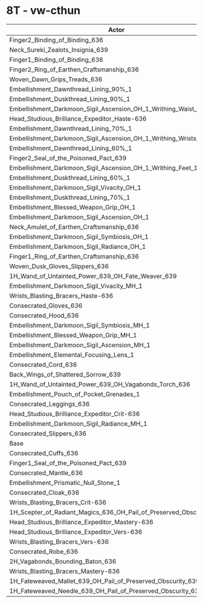 # 8T - vw-cthun
| Actor | DPS | Increase |
|---|:---:|:---:|
|Finger2_Binding_of_Binding_636|5602003|1.68%|
|Neck_Sureki_Zealots_Insignia_639|5589517|1.46%|
|Finger1_Binding_of_Binding_636|5578192|1.25%|
|Finger2_Ring_of_Earthen_Craftsmanship_636|5570263|1.11%|
|Woven_Dawn_Grips_Treads_636|5552881|0.79%|
|Embellishment_Dawnthread_Lining_90%_1|5549205|0.73%|
|Embellishment_Duskthread_Lining_90%_1|5547130|0.69%|
|Embellishment_Darkmoon_Sigil_Ascension_OH_1_Writhing_Waist_1|5546722|0.68%|
|Head_Studious_Brilliance_Expeditor_Haste-636|5544404|0.64%|
|Embellishment_Dawnthread_Lining_70%_1|5543172|0.62%|
|Embellishment_Darkmoon_Sigil_Ascension_OH_1_Writhing_Wrists_1|5542477|0.60%|
|Embellishment_Dawnthread_Lining_60%_1|5540462|0.57%|
|Finger2_Seal_of_the_Poisoned_Pact_639|5539988|0.56%|
|Embellishment_Darkmoon_Sigil_Ascension_OH_1_Writhing_Feet_1|5539925|0.56%|
|Embellishment_Duskthread_Lining_60%_1|5536304|0.49%|
|Embellishment_Darkmoon_Sigil_Vivacity_OH_1|5535884|0.48%|
|Embellishment_Duskthread_Lining_70%_1|5535846|0.48%|
|Embellishment_Blessed_Weapon_Grip_OH_1|5533312|0.44%|
|Embellishment_Darkmoon_Sigil_Ascension_OH_1|5532357|0.42%|
|Neck_Amulet_of_Earthen_Craftsmanship_636|5531629|0.41%|
|Embellishment_Darkmoon_Sigil_Symbiosis_OH_1|5531078|0.40%|
|Embellishment_Darkmoon_Sigil_Radiance_OH_1|5530736|0.39%|
|Finger1_Ring_of_Earthen_Craftsmanship_636|5529853|0.37%|
|Woven_Dusk_Gloves_Slippers_636|5529183|0.36%|
|1H_Wand_of_Untainted_Power_639_OH_Fate_Weaver_639|5526563|0.31%|
|Embellishment_Darkmoon_Sigil_Vivacity_MH_1|5525803|0.30%|
|Wrists_Blasting_Bracers_Haste-636|5523100|0.25%|
|Consecrated_Gloves_636|5522510|0.24%|
|Consecrated_Hood_636|5521719|0.23%|
|Embellishment_Darkmoon_Sigil_Symbiosis_MH_1|5520904|0.21%|
|Embellishment_Blessed_Weapon_Grip_MH_1|5519657|0.19%|
|Embellishment_Darkmoon_Sigil_Ascension_MH_1|5519643|0.19%|
|Embellishment_Elemental_Focusing_Lens_1|5517918|0.16%|
|Consecrated_Cord_636|5517280|0.15%|
|Back_Wings_of_Shattered_Sorrow_639|5516919|0.14%|
|1H_Wand_of_Untainted_Power_639_OH_Vagabonds_Torch_636|5515950|0.12%|
|Embellishment_Pouch_of_Pocket_Grenades_1|5515645|0.12%|
|Consecrated_Leggings_636|5510576|0.02%|
|Head_Studious_Brilliance_Expeditor_Crit-636|5510217|0.02%|
|Embellishment_Darkmoon_Sigil_Radiance_MH_1|5510095|0.02%|
|Consecrated_Slippers_636|5509291|0.00%|
|Base|5509233|0.00%|
|Consecrated_Cuffs_636|5508203|-0.02%|
|Finger1_Seal_of_the_Poisoned_Pact_639|5508096|-0.02%|
|Consecrated_Mantle_636|5506335|-0.05%|
|Embellishment_Prismatic_Null_Stone_1|5505212|-0.07%|
|Consecrated_Cloak_636|5502940|-0.11%|
|Wrists_Blasting_Bracers_Crit-636|5502120|-0.13%|
|1H_Scepter_of_Radiant_Magics_636_OH_Pail_of_Preserved_Obscurity_639|5500039|-0.17%|
|Head_Studious_Brilliance_Expeditor_Mastery-636|5498753|-0.19%|
|Head_Studious_Brilliance_Expeditor_Vers-636|5498423|-0.20%|
|Wrists_Blasting_Bracers_Vers-636|5497218|-0.22%|
|Consecrated_Robe_636|5496926|-0.22%|
|2H_Vagabonds_Bounding_Baton_636|5491124|-0.33%|
|Wrists_Blasting_Bracers_Mastery-636|5488586|-0.37%|
|1H_Fateweaved_Mallet_639_OH_Pail_of_Preserved_Obscurity_639|5462415|-0.85%|
|1H_Fateweaved_Needle_639_OH_Pail_of_Preserved_Obscurity_639|5461040|-0.87%|
